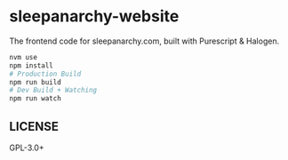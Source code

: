 # sleepanarchy-website

The frontend code for sleepanarchy.com, built with Purescript & Halogen.

```sh
nvm use
npm install
# Production Build
npm run build
# Dev Build + Watching
npm run watch
```

## LICENSE

GPL-3.0+
